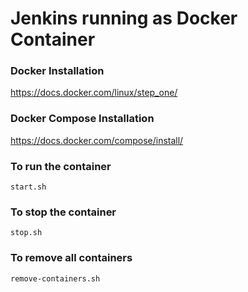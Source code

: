 # Jenkins running as Docker Container


### Docker Installation

https://docs.docker.com/linux/step_one/

### Docker Compose Installation

https://docs.docker.com/compose/install/


### To run the container

	start.sh
	
### To stop the container	
	
	stop.sh

### To remove all containers

	remove-containers.sh



	
	

